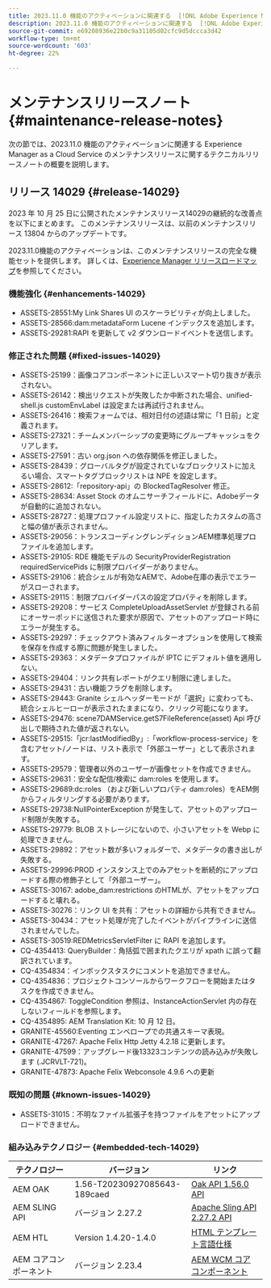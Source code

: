 ```yaml
---
title: 2023.11.0 機能のアクティベーションに関連する  [!DNL Adobe Experience Manager]  as a Cloud Service のメンテナンスリリースノート。
description: 2023.11.0 機能のアクティベーションに関連する  [!DNL Adobe Experience Manager]  as a Cloud Service のメンテナンスリリースノート。
source-git-commit: e69208936e22b0c9a31105d02cfc9d5dccca3d42
workflow-type: tm+mt
source-wordcount: '603'
ht-degree: 22%

---
```


# メンテナンスリリースノート {#maintenance-release-notes}

次の節では、2023.11.0 機能のアクティベーションに関連する Experience Manager as a Cloud Service のメンテナンスリリースに関するテクニカルリリースノートの概要を説明します。

## リリース 14029 {#release-14029}

2023 年 10 月 25 日に公開されたメンテナンスリリース14029の継続的な改善点を以下にまとめます。 このメンテナンスリリースは、以前のメンテナンスリリース 13804 からのアップデートです。

2023.11.0機能のアクティベーションは、このメンテナンスリリースの完全な機能セットを提供します。 詳しくは、[Experience Manager リリースロードマップ](https://experienceleague.adobe.com/docs/experience-manager-release-information/aem-release-updates/update-releases-roadmap.html?lang=ja)を参照してください。

### 機能強化 {#enhancements-14029}

* ASSETS-28551:My Link Shares UI のスケーラビリティが向上しました。
* ASSETS-28566:dam:metadataForm Lucene インデックスを追加します。
* ASSETS-29281:RAPI を更新して v2 ダウンロードイベントを送信します。

### 修正された問題 {#fixed-issues-14029}

* ASSETS-25199：画像コアコンポーネントに正しいスマート切り抜きが表示されない。
* ASSETS-26142：検出リクエストが失敗したか中断された場合、unified-shell.js customEnvLabel は設定または再試行されません。
* ASSETS-26416：検索フォームでは、相対日付の述語は常に「1 日前」と定義されます。
* ASSETS-27321：チームメンバーシップの変更時にグループキャッシュをクリアします。
* ASSETS-27591：古い org.json への依存関係を修正しました。
* ASSETS-28439：グローバルタグが設定されていなブロックリストに加えるい場合、スマートタグブロックリストは NPE を設定します。
* ASSETS-28612:「repository-api」の BlockedTagResolver 修正。
* ASSETS-28634: Asset Stock のオムニサーチフィールドに、Adobeデータが自動的に追加されない。
* ASSETS-28727：処理プロファイル設定リストに、指定したカスタムの高さと幅の値が表示されません。
* ASSETS-29056：トランスコーディングレンディションAEM標準処理プロファイルを追加します。
* ASSETS-29105: RDE 機能モデルの SecurityProviderRegistration requiredServicePids に制限プロバイダーがありません。
* ASSETS-29106：統合シェルが有効なAEMで、Adobe在庫の表示でエラーがスローされます。
* ASSETS-29115：制限プロバイダーパスの設定プロパティを削除します。
* ASSETS-29208：サービス CompleteUploadAssetServlet が登録される前にオーサーポッドに送信された要求が原因で、アセットのアップロード時にエラーが発生する。
* ASSETS-29297：チェックアウト済みフィルターオプションを使用して検索を保存を作成する際に問題が発生しました。
* ASSETS-29363：メタデータプロファイルが IPTC にデフォルト値を適用しない。
* ASSETS-29404：リンク共有レポートがクエリ制限に達しました。
* ASSETS-29431：古い機能フラグを削除します。
* ASSETS-29443: Granite シェルヘッダーモードが「選択」に変わっても、統合シェルヒーローが表示されたままになり、クリック可能になります。
* ASSETS-29476: scene7DAMService.getS7FileReference(asset) Api 呼び出しで期待された値が返されない。
* ASSETS-29515:「jcr:lastModifiedBy」:「workflow-process-service」を含むアセット/ノードは、リスト表示で「外部ユーザー」として表示されます。
* ASSETS-29579：管理者以外のユーザーが画像セットを作成できません。
* ASSETS-29631：安全な配信/検索に dam:roles を使用します。
* ASSETS-29689:dc:roles （および新しいプロパティ dam:roles）をAEM側からフィルタリングする必要があります。
* ASSETS-29738:NullPointerException が発生して、アセットのアップロード制限が失敗する。
* ASSETS-29779: BLOB ストレージにないので、小さいアセットを Webp に処理できません。
* ASSETS-29892：アセット数が多いフォルダーで、メタデータの書き出しが失敗する。
* ASSETS-29996:PROD インスタンス上でのみアセットを断続的にアップロードする際の修飾子として「外部ユーザー」。
* ASSETS-30167: adobe_dam:restrictions のHTMLが、アセットをアップロードすると壊れる。
* ASSETS-30276：リンク UI を共有：アセットの詳細から共有できません。
* ASSETS-30434：アセット処理が完了したイベントがパイプラインに送信されませんでした。
* ASSETS-30519:REDMetricsServletFilter に RAPI を追加します。
* CQ-4354413: QueryBuilder：角括弧で囲まれたクエリが xpath に誤って翻訳されています。
* CQ-4354834：インボックスタスクにコメントを追加できません。
* CQ-4354836：プロジェクトコンソールからワークフローを開始またはタスクを作成できません。
* CQ-4354867: ToggleCondition 参照は、InstanceActionServlet 内の存在しないフィールドを参照します。
* CQ-4354895: AEM Translation Kit: 10 月 12 日。
* GRANITE-45560:Eventing エンベロープでの共通スキーマ表現。
* GRANITE-47267: Apache Felix Http Jetty 4.2.18 に更新します。
* GRANITE-47599：アップグレード後13323コンテンツの読み込みが失敗します (.JCRVLT-721)。
* GRANITE-47873: Apache Felix Webconsole 4.9.6 への更新

### 既知の問題 {#known-issues-14029}

* ASSETS-31015：不明なファイル拡張子を持つファイルをアセットにアップロードできません。

### 組み込みテクノロジー {#embedded-tech-14029}

| テクノロジー | バージョン | リンク |
|---|---|---|
| AEM OAK | 1.56-T20230927085643-189caed | [Oak API 1.56.0 API](https://www.javadoc.io/doc/org.apache.jackrabbit/oak-api/1.56.0/index.html) |
| AEM SLING API | バージョン 2.27.2 | [Apache Sling API 2.27.2 API](https://www.javadoc.io/doc/org.apache.sling/org.apache.sling.api/latest/index.html) |
| AEM HTL | Version 1.4.20-1.4.0 | [HTML テンプレート言語仕様](https://github.com/adobe/htl-spec) |
| AEM コアコンポーネント | バージョン 2.23.4 | [AEM WCM コアコンポーネント](https://github.com/adobe/aem-core-wcm-components) |

